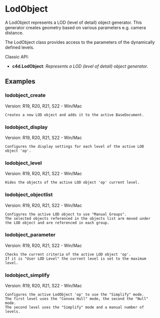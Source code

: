 # LodObject

A LodObject represents a LOD (level of detail) object generator. This generator creates geometry based on various parameters e.g. camera distance.

The LodObject class provides access to the parameters of the dynamically defined levels.

Classic API:
- **c4d.LodObject**: *Represents a LOD (level of detail) object generator.*

## Examples


### lodobject_create
Version: R19, R20, R21, S22 - Win/Mac

    Creates a new LOD object and adds it to the active BaseDocument.

### lodobject_display
Version: R19, R20, R21, S22 - Win/Mac

    Configures the display settings for each level of the active LOD object 'op'.

### lodobject_level
Version: R19, R20, R21, S22 - Win/Mac

    Hides the objects of the active LOD object 'op' current level.

### lodobject_objectlist
Version: R19, R20, R21, S22 - Win/Mac

    Configures the active LOD object to use "Manual Groups".
    The selected objects referenced in the objects list are moved under the LOD object and are referenced in each group.

### lodobject_parameter
Version: R19, R20, R21, S22 - Win/Mac

    Checks the current criteria of the active LOD object 'op'.
    If it is "User LOD Level" the current level is set to the maximum level.

### lodobject_simplify
Version: R19, R20, R21, S22 - Win/Mac

    Configures the active LodObject 'op' to use the "Simplify" mode.
    The first level uses the "Convex Hull" mode, the second the "Null" mode.
    The second level uses the "Simplify" mode and a manual number of levels.
